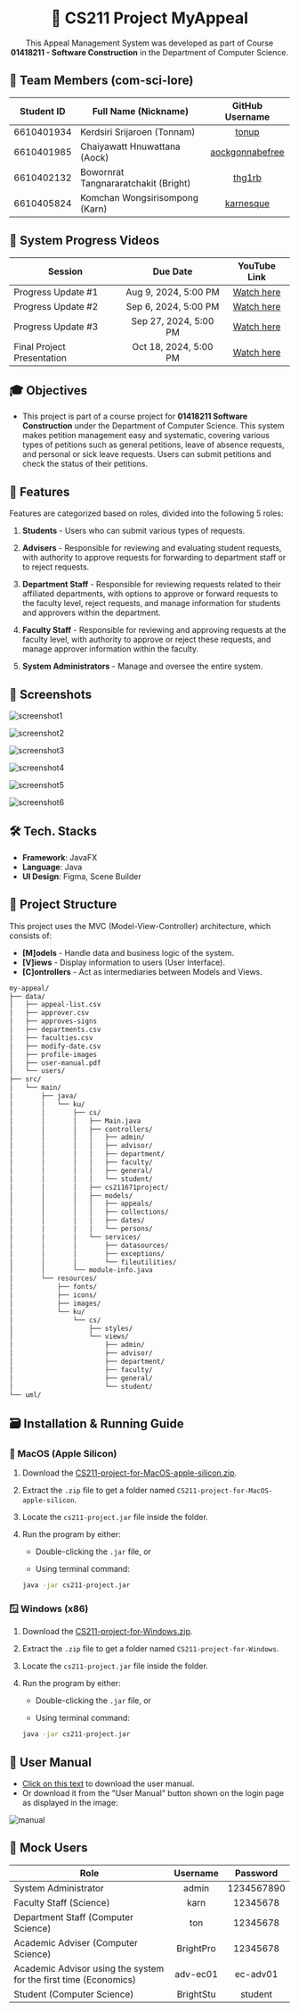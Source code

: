 <center>
    <h1>🏫 CS211 Project MyAppeal</h1>
    <p>
        This Appeal Management System was developed as part of Course <b>01418211 - Software Construction</b> in the Department of Computer Science.
    </p>
</center>

## 👤 Team Members (com-sci-lore)
| Student ID  | Full Name (Nickname)          | GitHub Username |
|:-------------:|-------------------------------|:-----------------:|
| 6610401934 | Kerdsiri Srijaroen (Tonnam)   | [tonup](https://github.com/tonup) |
| 6610401985 | Chaiyawatt Hnuwattana (Aock)  | [aockgonnabefree](https://github.com/aockgonnabefree) |
| 6610402132 | Bowornrat Tangnararatchakit (Bright) | [thg1rb](https://github.com/thg1rb) |
| 6610405824 | Komchan Wongsirisompong (Karn) | [karnesque](https://github.com/karnesque) |

## 🎥 System Progress Videos
| Session                      |     Due Date      | YouTube Link |
|------------------------------|:-----------------:|:--------------:|
| Progress Update #1           | Aug 9, 2024, 5:00 PM | [Watch here](https://youtu.be/Y-2oY6yPBaU) |
| Progress Update #2           | Sep 6, 2024, 5:00 PM | [Watch here](https://youtu.be/l7R4g-AhKtM) |
| Progress Update #3           | Sep 27, 2024, 5:00 PM | [Watch here](https://youtu.be/IhHnqhBZbiI) |
| Final Project Presentation  | Oct 18, 2024, 5:00 PM | [Watch here](https://youtu.be/t2GLL_iBwXY) |

## 🎓 Objectives

- This project is part of a course project for **01418211 Software Construction** under the Department of Computer Science. This system makes petition management easy and systematic, covering various types of petitions such as general petitions, leave of absence requests, and personal or sick leave requests. Users can submit petitions and check the status of their petitions. 

## 🚀 Features

Features are categorized based on roles, divided into the following 5 roles:

1. **Students** - Users who can submit various types of requests.

2. **Advisers** - Responsible for reviewing and evaluating student requests, with authority to approve requests for forwarding to department staff or to reject requests.

3. **Department Staff** - Responsible for reviewing requests related to their affiliated departments, with options to approve or forward requests to the faculty level, reject requests, and manage information for students and approvers within the department.

4. **Faculty Staff** - Responsible for reviewing and approving requests at the faculty level, with authority to approve or reject these requests, and manage approver information within the faculty.

5. **System Administrators** - Manage and oversee the entire system.

## 📸 Screenshots

![screenshot1](https://github.com/user-attachments/assets/449a3e25-da56-4287-8dd6-506671c8c112)

![screenshot2](https://github.com/user-attachments/assets/af1b248d-1a69-4017-88f8-7c544c3a32e1)

![screenshot3](https://github.com/user-attachments/assets/5a31d1a0-26b9-44a3-aac9-a466015ae949)

![screenshot4](https://github.com/user-attachments/assets/daf8c5bb-7868-4c6f-a154-bac04c55e154)

![screenshot5](https://github.com/user-attachments/assets/8308d001-59f0-43a1-8adc-6851606ac274)

![screenshot6](https://github.com/user-attachments/assets/cdf75ace-2041-40f7-a9cf-3004b4fdf2dd)

## 🛠️ Tech. Stacks

- **Framework**: JavaFX
- **Language**: Java
- **UI Design**: Figma, Scene Builder

## 📂 Project Structure

This project uses the MVC (Model-View-Controller) architecture, which consists of: 

- <b>[M]odels</b> - Handle data and business logic of the system.
- <b>[V]iews</b> - Display information to users (User Interface).
- <b>[C]ontrollers</b> - Act as intermediaries between Models and Views.

```markdown
my-appeal/
├── data/
│   ├── appeal-list.csv
│   ├── approver.csv
│   ├── approves-signs
│   ├── departments.csv
│   ├── faculties.csv
│   ├── modify-date.csv
│   ├── profile-images
│   ├── user-manual.pdf
│   └── users/
├── src/
│   └── main/
│       ├── java/
│       │   └── ku/
│       │       ├── cs/
│       │       │   ├── Main.java
│       │       │   ├── controllers/
│       │       │   │   ├── admin/
│       │       │   │   ├── advisor/
│       │       │   │   ├── department/
│       │       │   │   ├── faculty/
│       │       │   │   ├── general/
│       │       │   │   └── student/
│       │       │   ├── cs211671project/
│       │       │   ├── models/
│       │       │   │   ├── appeals/
│       │       │   │   ├── collections/
│       │       │   │   ├── dates/
│       │       │   │   └── persons/
│       │       │   └── services/
│       │       │       ├── datasources/
│       │       │       ├── exceptions/
│       │       │       └── fileutilities/
│       │       └── module-info.java
│       └── resources/
│           ├── fonts/
│           ├── icons/
│           ├── images/
│           └── ku/ 
│               └── cs/
│                   ├── styles/
│                   └── views/
│                       ├── admin/
│                       ├── advisor/
│                       ├── department/
│                       ├── faculty/
│                       ├── general/
│                       └── student/
└── uml/
```

## 🗃️ Installation & Running Guide

### 🍎 MacOS (Apple Silicon)

1. Download the [CS211-project-for-MacOS-apple-silicon.zip](https://github.com/thg1rb/my-appeal/releases/download/4.0.0/CS211-project-for-MacOS-apple-silicon.zip).
2. Extract the `.zip` file to get a folder named `CS211-project-for-MacOS-apple-silicon`.
3. Locate the `cs211-project.jar` file inside the folder.
4. Run the program by either:

   - Double-clicking the `.jar` file, or

   - Using terminal command:
    ```bash
    java -jar cs211-project.jar
    ```


### 🪟 Windows (x86)

1. Download the [CS211-project-for-Windows.zip](https://github.com/thg1rb/my-appeal/releases/download/4.0.0/CS211-project-for-Windows.zip).
2. Extract the `.zip` file to get a folder named `CS211-project-for-Windows`.
3. Locate the `cs211-project.jar` file inside the folder.
4. Run the program by either:

   - Double-clicking the `.jar` file, or

   - Using terminal command:
    ```bash
    java -jar cs211-project.jar
    ```

## 📖 User Manual
- [Click on this text](data/user-manual.pdf) to download the user manual.
- Or download it from the "User Manual" button shown on the login page as displayed in the image:

![manual](https://github.com/user-attachments/assets/f6f7a530-8c6a-49f1-9c01-6d7d2e92e482)

## 🔐 Mock Users
| Role                                                     | Username  | Password   |
|----------------------------------------------------------|:-----------:|:------------:|
| System Administrator                                              | admin     | 1234567890 |
| Faculty Staff (Science)                             | karn      | 12345678   |
| Department Staff (Computer Science)                 | ton       | 12345678   |
| Academic Adviser (Computer Science)                   | BrightPro | 12345678   |
| Academic Advisor using the system for the first time (Economics) | adv-ec01  | ec-adv01    |
| Student (Computer Science)                           | BrightStu | student    |
